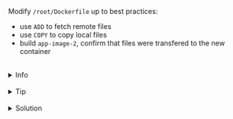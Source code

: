 
Modify `/root/Dockerfile` up to best practices:
- use `ADD` to fetch remote files
- use `COPY` to copy local files
- build `app-image-2`, confirm that files were transfered to the new container


<br>
<details><summary>Info</summary>
<br>

```plain
Documentation: 
https://docs.docker.com/engine/reference/builder/#add
https://docs.docker.com/engine/reference/builder/#copy
```

</details>

<br>
<details><summary>Tip</summary>
<br>

```plain
COPY:
- used to copy files and directories.
ADD:
- used to fetch files, it's recommended to use ADD instead of RUN wget, because it ensures a more precise build cache
- has built-in support for checksum validation of the remote resources
- has a protocol for parsing branches, tags, and subdirectories from Git URLs
```

</details>


<br>
<details><summary>Solution</summary>
<br>

<br>

Modify `/root/Dockerfile`:

<br>

```plain
ADD wget https://github.com/moby/buildkit.git#v0.10.1
```{{copy}}

<br>

Modify `/root/Dockerfile`:

<br>

```plain
COPY /root/add_file.txt .
```{{copy}}

<br>

Build the image:

<br>

```plain
docker build -t app-image-2 .
```{{exec}}

<br>

Run the image:

<br>

```plain
docker run --rm app-image-2 ls /app
```{{exec}}


</details>